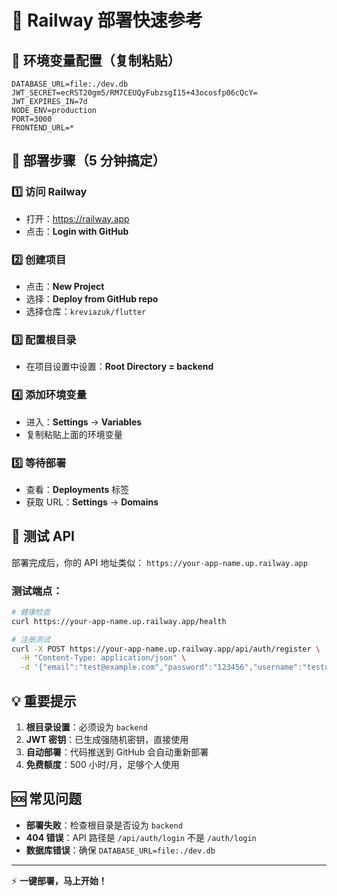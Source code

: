 # 🚂 Railway 部署快速参考

## 📝 环境变量配置（复制粘贴）

```env
DATABASE_URL=file:./dev.db
JWT_SECRET=ecRST20gm5/RM7CEUQyFubzsgI15+43ocosfp06cQcY=
JWT_EXPIRES_IN=7d
NODE_ENV=production
PORT=3000
FRONTEND_URL=*
```

## 🎯 部署步骤（5 分钟搞定）

### 1️⃣ 访问 Railway

- 打开：https://railway.app
- 点击：**Login with GitHub**

### 2️⃣ 创建项目

- 点击：**New Project**
- 选择：**Deploy from GitHub repo**
- 选择仓库：`kreviazuk/flutter`

### 3️⃣ 配置根目录

- 在项目设置中设置：**Root Directory = backend**

### 4️⃣ 添加环境变量

- 进入：**Settings** → **Variables**
- 复制粘贴上面的环境变量

### 5️⃣ 等待部署

- 查看：**Deployments** 标签
- 获取 URL：**Settings** → **Domains**

## 🔗 测试 API

部署完成后，你的 API 地址类似：
`https://your-app-name.up.railway.app`

### 测试端点：

```bash
# 健康检查
curl https://your-app-name.up.railway.app/health

# 注册测试
curl -X POST https://your-app-name.up.railway.app/api/auth/register \
  -H "Content-Type: application/json" \
  -d '{"email":"test@example.com","password":"123456","username":"testuser"}'
```

## 💡 重要提示

1. **根目录设置**：必须设为 `backend`
2. **JWT 密钥**：已生成强随机密钥，直接使用
3. **自动部署**：代码推送到 GitHub 会自动重新部署
4. **免费额度**：500 小时/月，足够个人使用

## 🆘 常见问题

- **部署失败**：检查根目录是否设为 `backend`
- **404 错误**：API 路径是 `/api/auth/login` 不是 `/auth/login`
- **数据库错误**：确保 `DATABASE_URL=file:./dev.db`

---

⚡ **一键部署，马上开始！**
